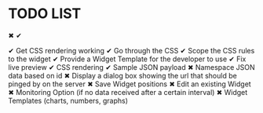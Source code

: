 TODO LIST
===

✖ ✔

✔ Get CSS rendering working
  ✔ Go through the CSS
  ✔ Scope the CSS rules to the widget
✔ Provide a Widget Template for the developer to use
✔ Fix live preview
  ✔ CSS rendering
  ✔ Sample JSON payload
✖ Namespace JSON data based on id
✖ Display a dialog box showing the url that should be pinged by on the server
✖ Save Widget positions
✖ Edit an existing Widget
✖ Monitoring Option (if no data received after a certain interval)
✖ Widget Templates (charts, numbers, graphs)
